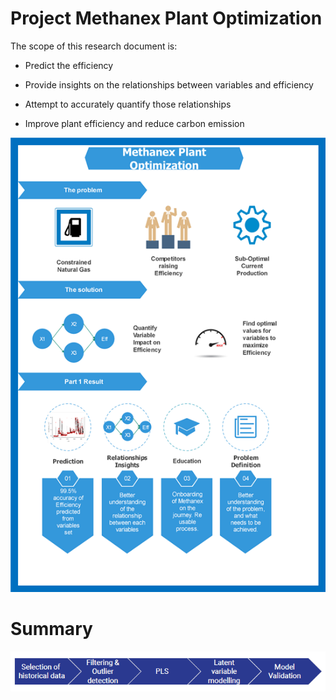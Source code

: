 # Project Methanex Plant Optimization

The scope of this research document is: 

- Predict the efficiency 

- Provide insights on the relationships between variables and efficiency 

- Attempt to accurately quantify those relationships

- Improve plant efficiency and reduce carbon emission


![](https://github.com/ncdeeps/Deepak_Portfolio/blob/main/Images/Plant%20Optimization%20Summary.png)


# Summary

![](https://github.com/ncdeeps/Deepak_Portfolio/blob/main/Images/summary-softsensor.png)
